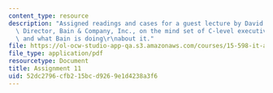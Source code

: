 ```yaml
---
content_type: resource
description: "Assigned readings and cases for a guest lecture by David Shpilberg,\
  \ Director, Bain & Company, Inc., on the mind set of C-level executives toward IT,\
  \ and what Bain is doing\r\nabout it."
file: https://ol-ocw-studio-app-qa.s3.amazonaws.com/courses/15-598-it-and-business-transformation-spring-2003/52dc2796cfb215bcd9269e1d4238a3f6_assignment10.pdf
file_type: application/pdf
resourcetype: Document
title: Assignment 11
uid: 52dc2796-cfb2-15bc-d926-9e1d4238a3f6
---
```

